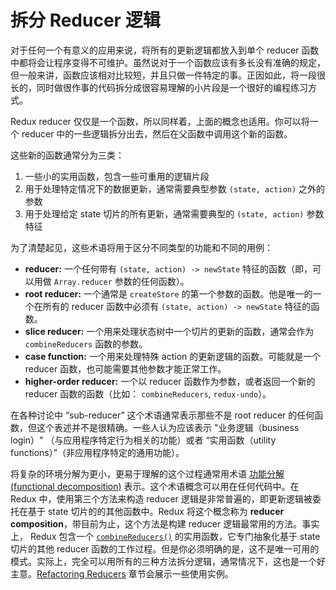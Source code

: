 # 拆分 Reducer 逻辑

对于任何一个有意义的应用来说，将所有的更新逻辑都放入到单个 reducer 函数中都将会让程序变得不可维护。虽然说对于一个函数应该有多长没有准确的规定，但一般来讲，函数应该相对比较短，并且只做一件特定的事。正因如此，将一段很长的，同时做很作事的代码拆分成很容易理解的小片段是一个很好的编程练习方式。

Redux reducer 仅仅是一个函数，所以同样着，上面的概念也适用。你可以将一个 reducer 中的一些逻辑拆分出去，然后在父函数中调用这个新的函数。

这些新的函数通常分为三类：

1. 一些小的实用函数，包含一些可重用的逻辑片段
2. 用于处理特定情况下的数据更新，通常需要典型参数 `(state, action)` 之外的参数
3. 用于处理给定 state 切片的所有更新，通常需要典型的 `(state, action)` 参数特征

为了清楚起见，这些术语将用于区分不同类型的功能和不同的用例：

* **reducer:** 一个任何带有 `(state, action) -> newState` 特征的函数（即，可以用做 `Array.reducer` 参数的任何函数）。
* **root reducer:** 一个通常是 `createStore` 的第一个参数的函数。他是唯一的一个在所有的 reducer 函数中必须有 `(state, action) -> newState` 特征的函数。
* **slice reducer:** 一个用来处理状态树中一个切片的更新的函数，通常会作为 `combineReducers` 函数的参数。
* **case function:** 一个用来处理特殊 action 的更新逻辑的函数。可能就是一个 reducer 函数，也可能需要其他参数才能正常工作。
* **higher-order reducer:** 一个以 reducer 函数作为参数，或者返回一个新的 reducer 函数的函数（比如： `combineReducers`, `redux-undo`）。

在各种讨论中 “sub-reducer” 这个术语通常表示那些不是 root reducer 的任何函数，但这个表述并不是很精确。一些人认为应该表示 "业务逻辑（business login）" （与应用程序特定行为相关的功能）或者 “实用函数（utility functions）”（非应用程序特定的通用功能）。

将复杂的环境分解为更小，更易于理解的这个过程通常用术语 [功能分解(functional decomposition)](http://stackoverflow.com/questions/947874/what-is-functional-decomposition) 表示。这个术语概念可以用在任何代码中。在 Redux 中，使用第三个方法来构造 reducer 逻辑是非常普遍的，即更新逻辑被委托在基于 state 切片的的其他函数中。Redux 将这个概念称为 **reducer composition**，带目前为止，这个方法是构建 reducer 逻辑最常用的方法。事实上， Redux 包含一个 [`combineReducers()`](../../api/combineReducers.md) 的实用函数，它专门抽象化基于 state 切片的其他 reducer 函数的工作过程。但是你必须明确的是，这不是唯一可用的模式。实际上，完全可以用所有的三种方法拆分逻辑，通常情况下，这也是一个好主意。[Refactoring Reducers](./RefactoringReducersExample.md) 章节会展示一些使用实例。
